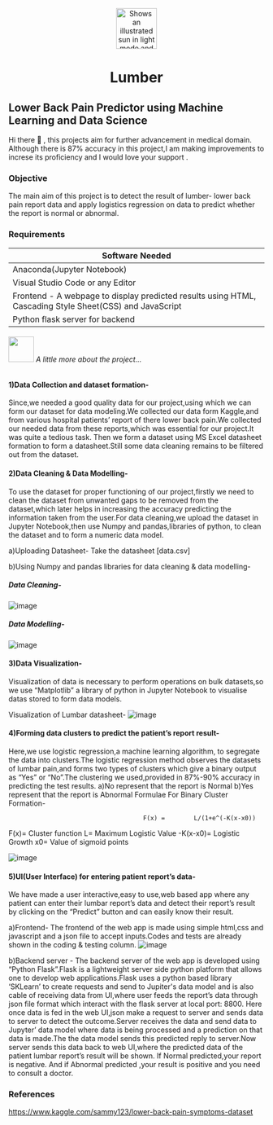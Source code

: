 <p align="center">
<picture>
  <source media="(prefers-color-scheme: dark)" srcset="https://user-images.githubusercontent.com/25423296/163456776-7f95b81a-f1ed-45f7-b7ab-8fa810d529fa.png" width="80">
  <source media="(prefers-color-scheme: light)" srcset="https://user-images.githubusercontent.com/25423296/163456779-a8556205-d0a5-45e2-ac17-42d089e3c3f8.png" width="80">
  <img alt="Shows an illustrated sun in light mode and a moon with stars in dark mode." src="https://user-images.githubusercontent.com/25423296/163456779-a8556205-d0a5-45e2-ac17-42d089e3c3f8.png" width="80">
<h1 align="center">Lumber</h1>
</picture> 
</p>

<p>
<h2>Lower Back Pain Predictor using Machine Learning and Data Science</h2>  
Hi there 👋 , this projects aim for further advancement in medical domain. 
Although there is 87% accuracy in this project,I am making improvements to increse its proficiency and  I would love your support .
</p>



### Objective
The main aim of this project is to detect the result of lumber- lower back pain
report data and apply logistics regression on data to predict whether the report
is normal or abnormal.
### Requirements
|  Software Needed |
|---------------------------------------------------------------------------------------------------------|
| Anaconda(Jupyter Notebook)                                                                              |
| Visual Studio Code or any Editor                                                                        |
| Frontend - A webpage to display predicted results using HTML, Cascading Style Sheet(CSS) and JavaScript |
| Python flask server for backend                                                                         |
 
###### <img src="https://media.giphy.com/media/VgCDAzcKvsR6OM0uWg/giphy.gif" width="50"> A little more about the project...

#### 1)Data Collection and dataset formation- 
Since,we needed a good quality data for our project,using which we can form our dataset for data modeling.We collected our data form Kaggle,and from various hospital patients’ report of there lower back pain.We collected our needed data from these reports,which was essential for our project.It was quite a tedious task. Then we form a dataset using MS Excel datasheet formation to form a datasheet.Still some data cleaning remains to be filtered out from the dataset.  

#### 2)Data Cleaning & Data Modelling-
To use the dataset for proper functioning of our project,firstly we need to clean the dataset from unwanted gaps to be removed from the dataset,which later helps in increasing the accuracy predicting the information taken from the user.For data cleaning,we upload the dataset in Jupyter Notebook,then use Numpy and pandas,libraries of python, to clean the dataset and to form a numeric data model.

a)Uploading Datasheet-
  Take the datasheet [data.csv]

b)Using Numpy and pandas libraries for data cleaning & data modelling-
 
##### Data Cleaning- 
![image](https://github.com/sungupt/Lumber/assets/49180136/aaaca843-b574-4bc0-8173-e73938db69a3)
 
##### Data Modelling- 
![image](https://github.com/sungupt/Lumber/assets/49180136/a1f766f6-7799-4b60-ae98-affc8e657717)

 
#### 3)Data Visualization-
Visualization of data is necessary to perform operations on bulk datasets,so we use “Matplotlib” a library of python in Jupyter Notebook to visualise datas
stored to form data models.

Visualization of Lumbar datasheet-
![image](https://github.com/sungupt/Lumber/assets/49180136/9a0a0a00-fa30-45eb-8bc4-9679107c17bf)

  
#### 4)Forming data clusters to predict the patient’s report result-
Here,we use logistic regression,a machine learning algorithm, to segregate the data into clusters.The logistic regression method observes the datasets of lumbar pain,and forms two types of clusters which give a binary output as “Yes” or “No”.The clustering we used,provided in 87%-90% accuracy in predicting the test results.
a)No represent that the report is Normal
b)Yes represent that the report is  Abnormal
Formulae For Binary Cluster Formation-
                               
                                         F(x) =        L/(1+e^(-K(x-x0))

F(x)= Cluster function
L= Maximum Logistic Value
-K(x-x0)= Logistic Growth
x0= Value of sigmoid points

![image](https://github.com/sungupt/Lumber/assets/49180136/2eab14de-ba92-4434-a2c8-c33d6d8a3603)

 
#### 5)UI(User Interface) for entering patient report’s data-
We have made a user interactive,easy to use,web based app where any patient can enter their lumbar report’s data and detect their report’s result by clicking on the “Predict” button and can easily know their result.

a)Frontend- The frontend of the web app is made using simple html,css and javascript and a json file to accept inputs.Codes and tests are already shown in the coding & testing column.
![image](https://github.com/sungupt/Lumber/assets/49180136/280f5f2f-dddc-4f04-847d-276bb866eb92)

b)Backend server - The backend server of the web app is developed using “Python Flask”.Flask is a lightweight server side python platform that allows one to develop web applications.Flask uses a python based library ‘SKLearn’ to create requests and send to Jupiter's data model and is also cable of receiving data from UI,where user feeds the report’s data through json file format which interact with the flask server at local port: 8800.
Here once data is fed in the web UI,json make a request to server and sends data to server to detect the outcome.Server receives the data and send data to Jupyter’ data model where data is being processed and a prediction on that data is made.The the data model sends this predicted reply to server.Now server sends this data back to web UI,where the predicted data of the patient lumbar report’s result will be shown.
If Normal predicted,your report is negative. And if Abnormal predicted ,your result is positive and you need to consult a doctor.  

### References
https://www.kaggle.com/sammy123/lower-back-pain-symptoms-dataset 
